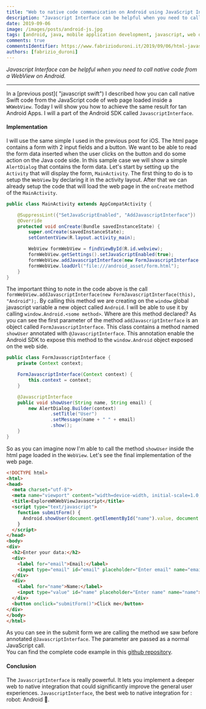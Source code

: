 ```yaml
---
title: "Web to native code communication on Android using JavaScript Interfaces"
description: "Javascript Interface can be helpful when you need to call native code from a webview on Android."
date: 2019-09-06 
image: /images/posts/android-js.jpg
tags: [android, java, mobile application development, javascript, web development]
comments: true
commentsIdentifier: https://www.fabrizioduroni.it/2019/09/06/html-javascript-to-native-communication-android/
authors: [fabrizio_duroni]
---
```


*Javascript Interface can be helpful when you need to call native code from a WebView on Android.*

---

In a [previous post]( "javascript swift") I described how you can call native Swift code from the JavaScript code of web
page loaded inside a `WKWebView`. Today I will show you how to achieve the same result for tan Android Apps. I will a
part of the Android SDK called `JavascriptInterface`.

#### Implementation

I will use the same simple I used in the previous post for iOS. The html page contains a form with 2 input fields and a
button. We want to be able to read the form data inserted when the user clicks on the button and do some action on the
Java code side. In this sample case we will show a simple `AlertDialog` that contains the form data. Let's start by
setting up the `Activity` that will display the form, `MainActivity`. The first thing to do is to setup the `WebView` by
declaring it in the activity layout. After that we can already setup the code that will load the web page in
the `onCreate` method of the `MainActivity`.

```java
public class MainActivity extends AppCompatActivity {

    @SuppressLint({"SetJavaScriptEnabled", "AddJavascriptInterface"})
    @Override
    protected void onCreate(Bundle savedInstanceState) {
        super.onCreate(savedInstanceState);
        setContentView(R.layout.activity_main);

        WebView formWebView = findViewById(R.id.webview);
        formWebView.getSettings().setJavaScriptEnabled(true);
        formWebView.addJavascriptInterface(new FormJavascriptInterface(this), "Android");
        formWebView.loadUrl("file:///android_asset/form.html");
    }
}
```

The important thing to note in the code above is the
call `formWebView.addJavascriptInterface(new FormJavascriptInterface(this), "Android");`. By calling this method we are
creating on the `window` global javascript variable a new object called `Android`. I will be able to use it by
calling `window.Android.<some method>`. Where are this method declared? As you can see the first parameter of the
method `addJavascriptInterface` is an object called `FormJavascriptInterface`. This class contains a method
named `showUser` annotated with `@JavascriptInterface`. This annotation enable the Android SDK to expose this method to
the `window.Android` object exposed on the web side.

```java
public class FormJavascriptInterface {
    private Context context;

    FormJavascriptInterface(Context context) {
        this.context = context;
    }

    @JavascriptInterface
    public void showUser(String name, String email) {
        new AlertDialog.Builder(context)
                .setTitle("User")
                .setMessage(name + " " + email)
                .show();
    }
}
```

So as you can imagine now I'm able to call the method `showUser` inside the html page loaded in the `WebView`. Let's see
the final implementation of the web page.

```html
<!DOCTYPE html>
<html>
<head>
  <meta charset="utf-8">
  <meta name="viewport" content="width=device-width, initial-scale=1.0, maximum-scale=1.0, user-scalable=no" />
  <title>ExploreWKWebViewJavascript</title>
  <script type="text/javascript">
    function submitForm() {
      Android.showUser(document.getElementById("name").value, document.getElementById("email").value);
    }
  </script>
</head>
<body>
<div>
  <h2>Enter your data:</h2>
  <div>
    <label for="email">Email:</label>
    <input type="email" id="email" placeholder="Enter email" name="email">
  </div>
  <div>
    <label for="name">Name:</label>
    <input type="value" id="name" placeholder="Enter name" name="name">
  </div>
  <button onclick="submitForm()">Click me</button>
</div>
</body>
</html>
```

As you can see in the submit form we are calling the method we saw before annotated `@JavascriptInterface`. The
parameter are passed as a normal JavaScript call.  
You can find the complete code example in
this [github repository](https://github.com/chicio/Explore-JavascriptInterfaces "github repository").

#### Conclusion

The `JavascriptInterface` is really powerful. It lets you implement a deeper web to native integration that could
significantly improve the general user experiences. `JavascriptInterface`, the best web to native integration for :
robot: Android :robot:.
